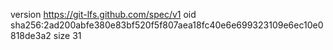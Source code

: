 version https://git-lfs.github.com/spec/v1
oid sha256:2ad200abfe380e83bf520f5f807aea18fc40e6e699323109e6ec10e0818de3a2
size 31
